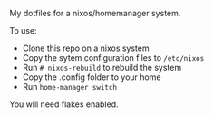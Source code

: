 My dotfiles for a nixos/homemanager system.

To use: 
- Clone this repo on a nixos system
- Copy the sytem configuration files to `/etc/nixos`
- Run `# nixos-rebuild` to rebuild the system
- Copy the .config folder to your home
- Run `home-manager switch`

You will need flakes enabled.
